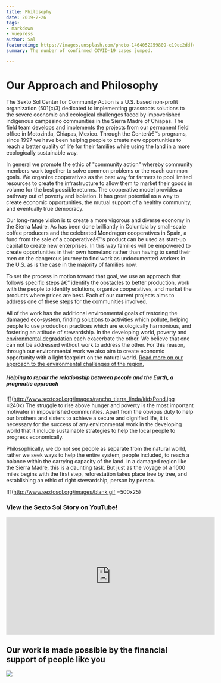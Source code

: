 ```yaml
---
title: Philosophy
date: 2019-2-26
tags:
- markdown
- vuepress
author: Sal
featuredimg: https://images.unsplash.com/photo-1464052259809-c19ec2ddfc5f?ixlib=rb-1.2.1&auto=format&fit=crop&w=1355&q=80
summary: The number of confirmed COVID-19 cases jumped.

---
```

# Our Approach and Philosophy

The Sexto Sol Center for Community Action is a U.S. based non-profit organization (501(c)3) dedicated to implementing grassroots solutions to the severe economic and ecological challenges faced by impoverished indigenous campesino communities in the Sierra Madre of Chiapas. The field team develops and implements the projects from our permanent field office in Motozintla, Chiapas, Mexico. Through the Centerâ€™s programs, since 1997 we have been helping people to create new opportunities to reach a better quality of life for their families while using the land in a more ecologically sustainable way.

In general we promote the ethic of "community action" whereby community members work together to solve common problems or the reach common goals. We organize cooperatives as the best way for farmers to pool limited resources to create the infrastructure to allow them to market their goods in volume for the best possible returns. The cooperative model provides a pathway out of poverty and isolation. It has great potential as a way to create economic opportunities, the mutual support of a healthy community, and eventually true democracy.

Our long-range vision is to create a more vigorous and diverse economy in the Sierra Madre. As has been done brilliantly in Columbia by small-scale coffee producers and the celebrated Mondragon cooperatives in Spain, a fund from the sale of a cooperativeâ€™s product can be used as start-up capital to create new enterprises. In this way families will be empowered to create opportunities in their own homeland rather than having to send their men on the dangerous journey to find work as undocumented workers in the U.S. as is the case in the majority of families now.

To set the process in motion toward that goal, we use an approach that follows specific steps â€“ identify the obstacles to better production, work with the people to identify solutions, organize cooperatives, and market the products where prices are best. Each of our current projects aims to address one of these steps for the communities involved.

All of the work has the additional environmental goals of restoring the damaged eco-system, finding solutions to activities which pollute, helping people to use production practices which are ecologically harmonious, and fostering an attitude of stewardship. In the developing world, poverty and [environmental degradation](http://www.sextosol.org/eco_concerns.html) each exacerbate the other. We believe that one can not be addressed without work to address the other. For this reason, through our environmental work we also aim to create economic opportunity with a light footprint on the natural world. [Read more on our approach to the environmental challenges of the region.](http://www.sextosol.org/eco_concerns.html)

##### Helping to repair the relationship between people and the Earth, a pragmatic approach

![](http://www.sextosol.org/images/rancho_tierra_linda/kidsPond.jpg =240x) The struggle to rise above hunger and poverty is the most important motivater in impoverished communities. Apart from the obvious duty to help our brothers and sisters to achieve a secure and dignified life, it is necessary for the success of any environmental work in the developing world that it include sustainable strategies to help the local people to progress economically.

Philosophically, we do not see people as separate from the natural world, rather we seek ways to help the entire system, people included, to reach a balance within the carrying capacity of the land. In a damaged region like the Sierra Madre, this is a daunting task. But just as the voyage of a 1000 miles begins with the first step, reforestation takes place tree by tree, and establishing an ethic of right stewardship, person by person.

![](http://www.sextosol.org/images/blank.gif =500x25)

### View the Sexto Sol Story on YouTube!


<iframe width="560" height="315" src="https://www.youtube.com/embed/-vwotU5GDUs" title="YouTube video player" frameborder="0" allow="accelerometer; autoplay; clipboard-write; encrypted-media; gyroscope; picture-in-picture" allowfullscreen></iframe>

## Our work is made possible by the financial support of people like you

[![](http://www.sextosol.org/images/buttons/DonateClear.png)](http://www.sextosol.org/donations.html)